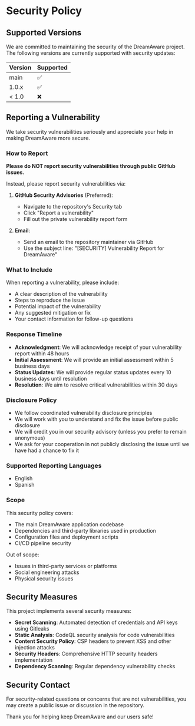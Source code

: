 # Security Policy

## Supported Versions

We are committed to maintaining the security of the DreamAware project. The following versions are currently supported with security updates:

| Version | Supported          |
| ------- | ------------------ |
| main    | :white_check_mark: |
| 1.0.x   | :white_check_mark: |
| < 1.0   | :x:                |

## Reporting a Vulnerability

We take security vulnerabilities seriously and appreciate your help in making DreamAware more secure.

### How to Report

**Please do NOT report security vulnerabilities through public GitHub issues.**

Instead, please report security vulnerabilities via:

1. **GitHub Security Advisories** (Preferred):
   - Navigate to the repository's Security tab
   - Click "Report a vulnerability"
   - Fill out the private vulnerability report form

2. **Email**: 
   - Send an email to the repository maintainer via GitHub
   - Use the subject line: "[SECURITY] Vulnerability Report for DreamAware"

### What to Include

When reporting a vulnerability, please include:

- A clear description of the vulnerability
- Steps to reproduce the issue
- Potential impact of the vulnerability
- Any suggested mitigation or fix
- Your contact information for follow-up questions

### Response Timeline

- **Acknowledgment**: We will acknowledge receipt of your vulnerability report within 48 hours
- **Initial Assessment**: We will provide an initial assessment within 5 business days
- **Status Updates**: We will provide regular status updates every 10 business days until resolution
- **Resolution**: We aim to resolve critical vulnerabilities within 30 days

### Disclosure Policy

- We follow coordinated vulnerability disclosure principles
- We will work with you to understand and fix the issue before public disclosure
- We will credit you in our security advisory (unless you prefer to remain anonymous)
- We ask for your cooperation in not publicly disclosing the issue until we have had a chance to fix it

### Supported Reporting Languages

- English
- Spanish

### Scope

This security policy covers:
- The main DreamAware application codebase
- Dependencies and third-party libraries used in production
- Configuration files and deployment scripts
- CI/CD pipeline security

Out of scope:
- Issues in third-party services or platforms
- Social engineering attacks
- Physical security issues

## Security Measures

This project implements several security measures:

- **Secret Scanning**: Automated detection of credentials and API keys using Gitleaks
- **Static Analysis**: CodeQL security analysis for code vulnerabilities  
- **Content Security Policy**: CSP headers to prevent XSS and other injection attacks
- **Security Headers**: Comprehensive HTTP security headers implementation
- **Dependency Scanning**: Regular dependency vulnerability checks

## Security Contact

For security-related questions or concerns that are not vulnerabilities, you may create a public issue or discussion in the repository.

Thank you for helping keep DreamAware and our users safe!